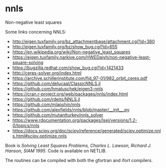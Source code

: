 # nnls

Non-negative least squares

Some links concerning NNLS:

* http://eigen.tuxfamily.org/bz_attachmentbase/attachment.cgi?id=380
* http://eigen.tuxfamily.org/bz/show_bug.cgi?id=655
* https://en.wikipedia.org/wiki/Non-negative_least_squares
* https://eigen.tuxfamily.narkive.com/HWEDaiyh/non-negative-least-square-solving
* https://bugzilla.redhat.com/show_bug.cgi?id=1421433
* http://ceres-solver.org/index.html
* https://archive.schillerinstitute.com/fid_97-01/982_orbit_ceres.pdf
* https://github.com/delucaal/ClassicNNLS.jl
* https://github.com/hmatuschek/eigen3-nnls
* https://cran.r-project.org/web/packages/nnls/index.html
* https://github.com/rdeits/NNLS.jl
* https://github.com/mlapshin/nnls
* https://github.com/alexfields/nnls/blob/master/__init__.py
* https://github.com/mutantturkey/nnls_solver
* https://www.rdocumentation.org/packages/lsei/versions/1.2-0/topics/nnls
* https://docs.scipy.org/doc/scipy/reference/generated/scipy.optimize.nnls.html#scipy.optimize.nnls

Book is *Solving Least Squares Problems, Charles L. Lawson, Richard J. Hanson, SIAM 1995*. Code is available on NETLIB.

The routines can be compiled with both the gfortran and ifort compilers.




